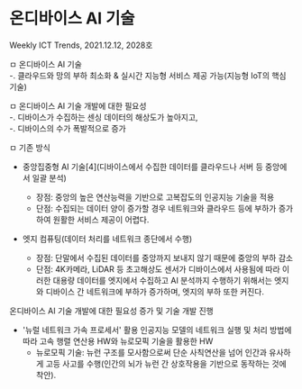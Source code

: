 # 온디바이스 AI 기술  
Weekly ICT Trends, 2021.12.12, 2028호  
  
ㅁ  온디바이스 AI 기술  
-. 클라우드와 망의 부하 최소화 & 실시간 지능형 서비스 제공 가능(지능형 IoT의 핵심기술)  

ㅁ  온디바이스 AI 기술 개발에 대한 필요성  
-. 디바이스가 수집하는 센싱 데이터의 해상도가 높아지고,  
-. 디바이스의 수가 폭발적으로 증가  

ㅁ 기존 방식   
  - 중앙집중형 AI 기술[4](디바이스에서 수집한 데이터를 클라우드나 서버 등 중앙에서 일괄 분석)
    + 장점: 중앙의 높은 연산능력을 기반으로 고복잡도의 인공지능 기술을 적용
    + 단점: 수집되는 데이터 양이 증가할 경우 네트워크와 클라우드 등에 부하가 증가하여 원활한 서비스 제공이 어렵다. 

  - 엣지 컴퓨팅(데이터 처리를 네트워크 종단에서 수행)
    + 장점: 단말에서 수집된 데이터를 중앙까지 보내지 않기 때문에 중앙의 부하 감소
    + 단점: 4K카메라, LiDAR 등 초고해상도 센서가 디바이스에서 사용됨에 따라 이러한 대용량 데이터를 엣지에서 수집하고 AI 분석까지 수행하기 위해서는 엣지와 디바이스 간 네트워크에 부하가 증가하며, 엣지의 부하 또한 커진다. 

온디바이스 AI 기술 개발에 대한 필요성 증가 및 기술 개발 진행
  - '뉴럴 네트워크 가속 프로세서' 활용 인공지능 모델의 네트워크 실행 및 처리 방법에 따라 고속 행렬 연산용 HW와 뉴로모픽 기술을 활용한 HW
    + 뉴로모픽 기술: 뉴런 구조를 모사함으로써 단순 사칙연산을 넘어 인간과 유사하게 고등 사고를 수행(인간의 뇌가 뉴런 간 상호작용을 기반으로 동작하는 것에 착안).
